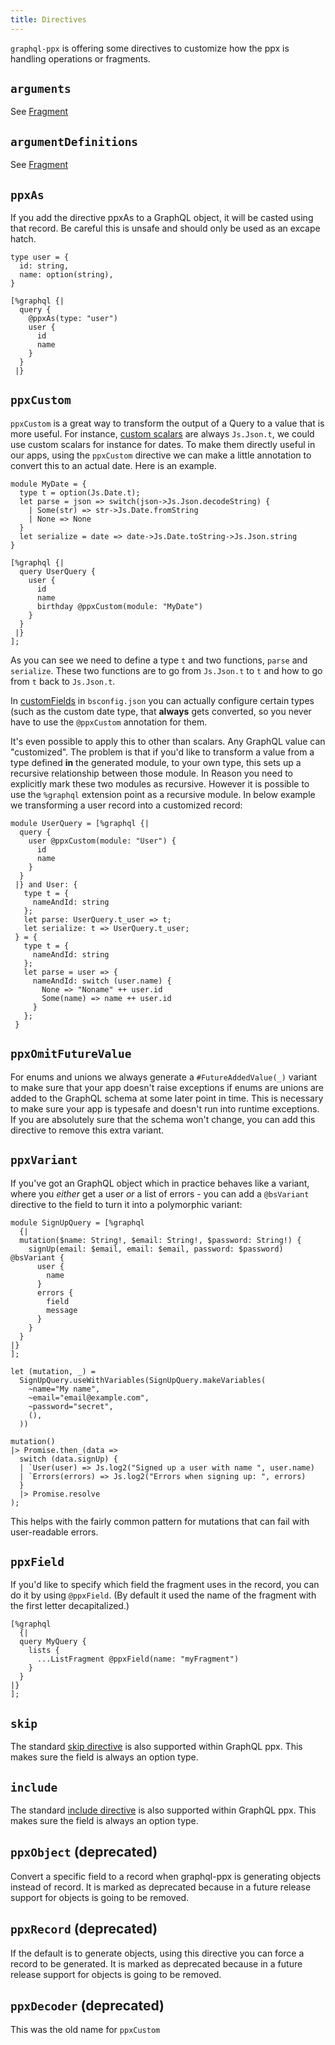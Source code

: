 ```yaml
---
title: Directives
---
```


`graphql-ppx` is offering some directives to customize how the ppx is handling
operations or fragments.

## `arguments`

See [Fragment](fragment.md)

## `argumentDefinitions`

See [Fragment](fragment.md)

## `ppxAs`

If you add the directive ppxAs to a GraphQL object, it will be casted using that
record. Be careful this is unsafe and should only be used as an excape hatch.

```reason {8}
type user = {
  id: string,
  name: option(string),
}

[%graphql {|
  query {
    @ppxAs(type: "user")
    user {
      id
      name
    }
  }
 |}
```

## `ppxCustom`

`ppxCustom` is a great way to transform the output of a Query to a value that is
more useful. For instance,
[custom scalars](https://graphql.org/learn/schema/#scalar-types) are always
`Js.Json.t`, we could use custom scalars for instance for dates. To make them
directly useful in our apps, using the `ppxCustom` directive we can make a
little annotation to convert this to an actual date. Here is an example.

```reason {15}
module MyDate = {
  type t = option(Js.Date.t);
  let parse = json => switch(json->Js.Json.decodeString) {
    | Some(str) => str->Js.Date.fromString
    | None => None
  }
  let serialize = date => date->Js.Date.toString->Js.Json.string
}

[%graphql {|
  query UserQuery {
    user {
      id
      name
      birthday @ppxCustom(module: "MyDate")
    }
  }
 |}
];
```

As you can see we need to define a type `t` and two functions, `parse` and
`serialize`. These two functions are to go from `Js.Json.t` to `t` and how to go
from `t` back to `Js.Json.t`.

In [customFields](/configuration#customfields) in `bsconfig.json` you can
actually configure certain types (such as the custom date type, that **always**
gets converted, so you never have to use the `@ppxCustom` annotation for them.

It's even possible to apply this to other than scalars. Any GraphQL value can
"customized". The problem is that if you'd like to transform a value from a type
defined **in** the generated module, to your own type, this sets up a recursive
relationship between those module. In Reason you need to explicitly mark these
two modules as recursive. However it is possible to use the `%graphql` extension
point as a recursive module. In below example we transforming a user record into
a customized record:

```reason {3}
module UserQuery = [%graphql {|
  query {
    user @ppxCustom(module: "User") {
      id
      name
    }
  }
 |} and User: {
   type t = {
     nameAndId: string
   };
   let parse: UserQuery.t_user => t;
   let serialize: t => UserQuery.t_user;
 } = {
   type t = {
     nameAndId: string
   };
   let parse = user => {
     nameAndId: switch (user.name) {
       None => "Noname" ++ user.id
       Some(name) => name ++ user.id
     }
   };
 }
```

## `ppxOmitFutureValue`

For enums and unions we always generate a `#FutureAddedValue(_)` variant to make
sure that your app doesn't raise exceptions if enums are unions are added to the
GraphQL schema at some later point in time. This is necessary to make sure your
app is typesafe and doesn't run into runtime exceptions. If you are absolutely
sure that the schema won't change, you can add this directive to remove this
extra variant.

## `ppxVariant`

If you've got an GraphQL object which in practice behaves like a variant, where
you _either_ get a user _or_ a list of errors - you can add a `@bsVariant`
directive to the field to turn it into a polymorphic variant:

```reason
module SignUpQuery = [%graphql
  {|
  mutation($name: String!, $email: String!, $password: String!) {
    signUp(email: $email, email: $email, password: $password) @bsVariant {
      user {
        name
      }
      errors {
        field
        message
      }
    }
  }
|}
];

let (mutation, _) =
  SignUpQuery.useWithVariables(SignUpQuery.makeVariables(
    ~name="My name",
    ~email="email@example.com",
    ~password="secret",
    (),
  ))

mutation()
|> Promise.then_(data =>
  switch (data.signUp) {
  | `User(user) => Js.log2("Signed up a user with name ", user.name)
  | `Errors(errors) => Js.log2("Errors when signing up: ", errors)
  }
  |> Promise.resolve
);
```

This helps with the fairly common pattern for mutations that can fail with
user-readable errors.

## `ppxField`

If you'd like to specify which field the fragment uses in the record, you can do
it by using `@ppxField`. (By default it used the name of the fragment with the
first letter decapitalized.)

```reason
[%graphql
  {|
  query MyQuery {
    lists {
      ...ListFragment @ppxField(name: "myFragment")
    }
  }
|}
];
```

## `skip`

The standard [skip directive](https://graphql.org/learn/queries/#directives) is
also supported within GraphQL ppx. This makes sure the field is always an option
type.

## `include`

The standard [include directive](https://graphql.org/learn/queries/#directives)
is also supported within GraphQL ppx. This makes sure the field is always an
option type.

## `ppxObject` (deprecated)

Convert a specific field to a record when graphql-ppx is generating objects
instead of record. It is marked as deprecated because in a future release
support for objects is going to be removed.

## `ppxRecord` (deprecated)

If the default is to generate objects, using this directive you can force a
record to be generated. It is marked as deprecated because in a future release
support for objects is going to be removed.

## `ppxDecoder` (deprecated)

This was the old name for `ppxCustom`
